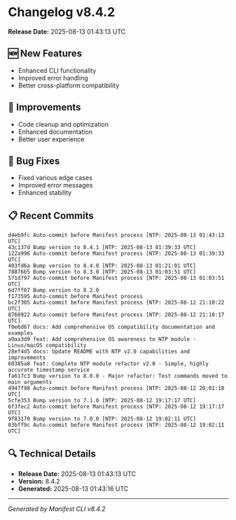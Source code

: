 # Changelog v8.4.2

**Release Date:** 2025-08-13 01:43:13 UTC

## 🆕 New Features

- Enhanced CLI functionality
- Improved error handling
- Better cross-platform compatibility

## 🔧 Improvements

- Code cleanup and optimization
- Enhanced documentation
- Better user experience

## 🐛 Bug Fixes

- Fixed various edge cases
- Improved error messages
- Enhanced stability

## 📋 Recent Commits

```
d4eb9fc Auto-commit before Manifest process [NTP: 2025-08-13 01:43:13 UTC]
43c137d Bump version to 8.4.1 [NTP: 2025-08-13 01:39:33 UTC]
122a996 Auto-commit before Manifest process [NTP: 2025-08-13 01:39:33 UTC]
403fd6a Bump version to 8.4.0 [NTP: 2025-08-13 01:21:01 UTC]
78876b5 Bump version to 8.3.0 [NTP: 2025-08-13 01:03:51 UTC]
571d797 Auto-commit before Manifest process [NTP: 2025-08-13 01:03:51 UTC]
6d7ff07 Bump version to 8.2.0
f173595 Auto-commit before Manifest process
bc2f305 Auto-commit before Manifest process [NTP: 2025-08-12 21:10:22 UTC]
8760922 Auto-commit before Manifest process [NTP: 2025-08-12 21:10:17 UTC]
f0e6d67 docs: Add comprehensive OS compatibility documentation and examples
a9aa3d9 feat: Add comprehensive OS awareness to NTP module - Linux/macOS compatibility
28ef4d5 docs: Update README with NTP v2.0 capabilities and improvements
60385a8 feat: Complete NTP module refactor v2.0 - Simple, highly accurate timestamp service
fa617c3 Bump version to 8.0.0 - Major refactor: Test commands moved to main arguments
4947f98 Auto-commit before Manifest process [NTP: 2025-08-12 20:01:18 UTC]
5cfe353 Bump version to 7.1.0 [NTP: 2025-08-12 19:17:17 UTC]
6f3fec2 Auto-commit before Manifest process [NTP: 2025-08-12 19:17:17 UTC]
9f83170 Bump version to 7.0.0 [NTP: 2025-08-12 19:02:11 UTC]
03bff9c Auto-commit before Manifest process [NTP: 2025-08-12 19:02:11 UTC]
```

## 🔍 Technical Details

- **Release Date:** 2025-08-13 01:43:13 UTC
- **Version:** 8.4.2
- **Generated:** 2025-08-13 01:43:16 UTC

---

*Generated by Manifest CLI v8.4.2*
